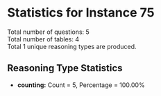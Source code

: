 # Statistics for Instance 75<br/>
Total number of questions: 5<br/>
Total number of tables: 4<br/>
Total 1 unique reasoning types are produced.<br/>
## Reasoning Type Statistics<br/>
- **counting:** Count = 5, Percentage = 100.00%<br/>
